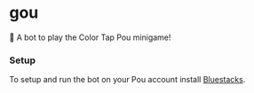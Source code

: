 # gou
🤖 A bot to play the Color Tap Pou minigame!

### Setup

To setup and run the bot on your Pou account install [Bluestacks](https://www.bluestacks.com/).
